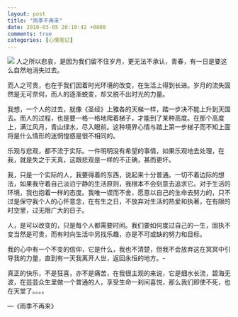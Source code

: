 ```yaml
---
layout: post
title: "雨季不再来"
date: 2010-03-05 20:10:42 +0800
comments: true
categories: [心情笔记]
---
```


![](http://unkeltao.qiniudn.com/IMG_001.jpg)
人之所以悲哀，是因为我们留不住岁月，更无法不承认，青春，有一日是要这么自然地消失过去。
<!--more-->
而人之可贵，也在于我们因着时光环境的改变，在生活上得到长进。岁月的流失固然是无可奈何，而人的逐渐蜕变，却又脱不出时光的力量。

我想，一个人的过去，就像《圣经》上雅各的天梯一样，踏一步决不能上升到天国去。而人的过程，也是要一格一格地爬着梯子，才能到了某种高度。在那个高度上，满江风月，青山绿水，尽入眼前。这种境界心情与踏上第一步梯子而不知上面将是什么情形的迷惘惶惑是很不相同的。

乐观与悲观，都不流于实际。一件明明没有希望的事情，如果乐观地去处理，在我，就是失之于天真，这跟悲观是一样的不正确，甚而更坏。

我，只是一个实际的人，我要得着的东西，说起来十分普通。一切不着边际的想法，如果我守着自己淡泊宁静的生活原则，我根本不会刻意去追求它。对于生活的环境，我也抱着一样的态度。我唯一锲而不舍，愿意以自己的生命去努力的，只不过是保守我个人的心怀意念，在有生之日，不放弃对生活的热爱和执著，在有限的时空里，过无限广大的日子。

人，是可以改变的，只是每个人都需要时间。我们要如何度过自己的一生，固执不变当然是可贵，而有时向生活中另找乐趣，亦是不可或缺的努力和目标。

我的心中有一个不变的信仰，它是什么，我也不清楚，但我不会放弃这在冥冥中引导我的力量，直到有一天我离开人世，返回永恒的地方。-

真正的快乐，不是狂喜，亦不是痛苦，在我很主观的来说，它是细水长流，碧海无波，在芸芸众生里做一个普通的人，享受生命一刹间喜悦，那么我们即使不死，也在天堂了。。。。

—《雨季不再来》
